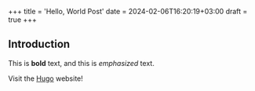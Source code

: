 +++
title = 'Hello, World Post'
date = 2024-02-06T16:20:19+03:00
draft = true
+++

## Introduction

This is **bold** text, and this is *emphasized* text.

Visit the [Hugo](https://gohugo.io) website!